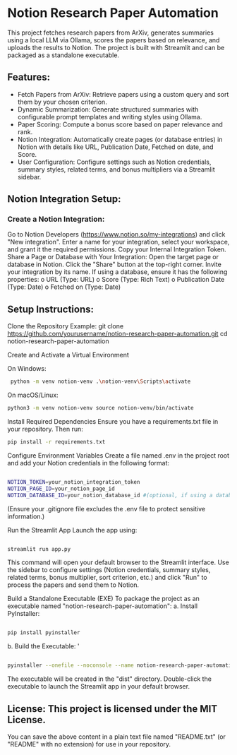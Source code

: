 # Notion Research Paper Automation

This project fetches research papers from ArXiv, generates summaries using a local LLM via Ollama, scores the papers based on relevance, and uploads the results to Notion. The project is built with Streamlit and can be packaged as a standalone executable.

## Features: 
- Fetch Papers from ArXiv: Retrieve papers using a custom query and sort them by your chosen criterion. 
- Dynamic Summarization: Generate structured summaries with configurable prompt templates and writing styles using Ollama. 
- Paper Scoring: Compute a bonus score based on paper relevance and rank. 
- Notion Integration: Automatically create pages (or database entries) in Notion with details like URL, Publication Date, Fetched on date, and Score. 
- User Configuration: Configure settings such as Notion credentials, summary styles, related terms, and bonus multipliers via a Streamlit sidebar.

## Notion Integration Setup:

### Create a Notion Integration:
Go to Notion Developers (https://www.notion.so/my-integrations) and click "New integration".
Enter a name for your integration, select your workspace, and grant it the required permissions.
Copy your Internal Integration Token.
Share a Page or Database with Your Integration:
Open the target page or database in Notion.
Click the "Share" button at the top-right corner.
Invite your integration by its name.
If using a database, ensure it has the following properties: o URL (Type: URL) o Score (Type: Rich Text) o Publication Date (Type: Date) o Fetched on (Type: Date)

## Setup Instructions:

Clone the Repository Example: git clone https://github.com/yourusername/notion-research-paper-automation.git cd notion-research-paper-automation

Create and Activate a Virtual Environment 

On Windows:
```bash
 python -m venv notion-venv .\notion-venv\Scripts\activate 
 ```

On macOS/Linux: 
```bash
python3 -m venv notion-venv source notion-venv/bin/activate
```

Install Required Dependencies Ensure you have a requirements.txt file in your repository.
Then run: 
```bash
pip install -r requirements.txt
```

Configure Environment Variables Create a file named .env in the project root and add your Notion credentials in the following format: 
```bash

NOTION_TOKEN=your_notion_integration_token 
NOTION_PAGE_ID=your_notion_page_id 
NOTION_DATABASE_ID=your_notion_database_id #(optional, if using a database) 
```

(Ensure your .gitignore file excludes the .env file to protect sensitive information.)

Run the Streamlit App Launch the app using: 

```bash

streamlit run app.py 
```

This command will open your default browser to the Streamlit interface. Use the sidebar to configure settings (Notion credentials, summary styles, related terms, bonus multiplier, sort criterion, etc.) and click "Run" to process the papers and send them to Notion.

Build a Standalone Executable (EXE) To package the project as an executable named "notion-research-paper-automation": a. Install PyInstaller: 

```bash

pip install pyinstaller 

```

b. Build the Executable: '

```bash

pyinstaller --onefile --noconsole --name notion-research-paper-automation app.py 
```

The executable will be created in the "dist" directory. Double-click the executable to launch the Streamlit app in your default browser.

## License: This project is licensed under the MIT License.
You can save the above content in a plain text file named "README.txt" (or "README" with no extension) for use in your repository.